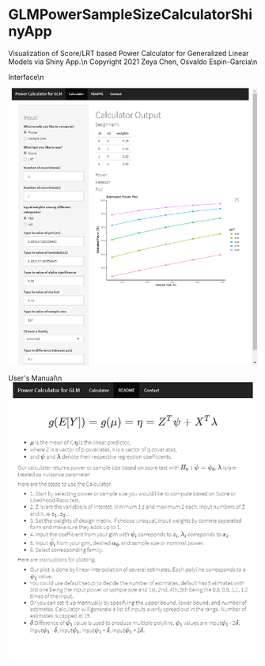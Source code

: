 # GLMPowerSampleSizeCalculatorShinyApp
Visualization of Score/LRT based Power Calculator for Generalized Linear Models via Shiny App.\n
Copyright 2021 Zeya Chen, Osvaldo Espin-Garcia\n

Interface\n

![alt text](https://github.com/zeyachen/GLMPowerSampleSizeCalculatorShinyApp/blob/main/bfb6f084a0cc0319383f87b62841a4c.png)

User's Manual\n
![alt text](https://github.com/zeyachen/GLMPowerSampleSizeCalculatorShinyApp/blob/main/91415d8f417b16d0c51f0bc6b32225e.png)
